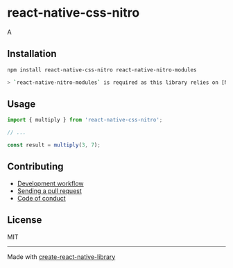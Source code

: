 # react-native-css-nitro

A

## Installation


```sh
npm install react-native-css-nitro react-native-nitro-modules

> `react-native-nitro-modules` is required as this library relies on [Nitro Modules](https://nitro.margelo.com/).
```


## Usage


```js
import { multiply } from 'react-native-css-nitro';

// ...

const result = multiply(3, 7);
```


## Contributing

- [Development workflow](CONTRIBUTING.md#development-workflow)
- [Sending a pull request](CONTRIBUTING.md#sending-a-pull-request)
- [Code of conduct](CODE_OF_CONDUCT.md)

## License

MIT

---

Made with [create-react-native-library](https://github.com/callstack/react-native-builder-bob)
